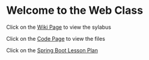 # Welcome to the Web Class

Click on the <a href="https://github.com/traderres/webClass/wiki">Wiki Page</a> to view the sylabus

Click on the <a href="https://github.com/traderres/webClass">Code Page</a> to view the files


Click on the [Spring Boot Lesson Plan](/learnSpringBoot/lessons/lesson_plan.md)



